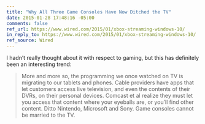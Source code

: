 ```yaml
---
title: "Why All Three Game Consoles Have Now Ditched the TV"
date: 2015-01-28 17:48:16 -05:00
comments: false
ref_url: https://www.wired.com/2015/01/xbox-streaming-windows-10/
in_reply_to: https://www.wired.com/2015/01/xbox-streaming-windows-10/
ref_source: Wired
---
```


I hadn’t really thought about it with respect to gaming, but this has definitely been an interesting trend:

> More and more so, the programming we once watched on TV is migrating to our tablets and phones. Cable providers have apps that let customers access live television, and even the contents of their DVRs, on their personal devices. Comcast et al realize they must let you access that content where your eyeballs are, or you’ll find other content. Ditto Nintendo, Microsoft and Sony. Game consoles cannot be married to the TV.